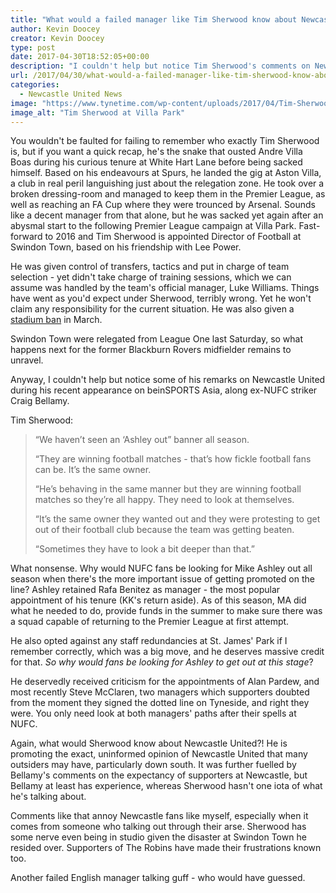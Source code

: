 ```yaml
---
title: "What would a failed manager like Tim Sherwood know about Newcastle United?"
author: Kevin Doocey
creator: Kevin Doocey
type: post
date: 2017-04-30T18:52:05+00:00
description: "I couldn't help but notice Tim Sherwood's comments on Newcastle United and their fans during a recent appearance on beIN Sports Asia and it was laughable."
url: /2017/04/30/what-would-a-failed-manager-like-tim-sherwood-know-about-newcastle-united/
categories:
  - Newcastle United News
image: "https://www.tynetime.com/wp-content/uploads/2017/04/Tim-Sherwood-Aston-Villa.jpg"
image_alt: "Tim Sherwood at Villa Park"
---
```


You wouldn't be faulted for failing to remember who exactly Tim Sherwood is, but if you want a quick recap, he's the snake that ousted Andre Villa Boas during his curious tenure at White Hart Lane before being sacked himself. Based on his endeavours at Spurs, he landed the gig at Aston Villa, a club in real peril languishing just about the relegation zone. He took over a broken dressing-room and managed to keep them in the Premier League, as well as reaching an FA Cup where they were trounced by Arsenal. Sounds like a decent manager from that alone, but he was sacked yet again after an abysmal start to the following Premier League campaign at Villa Park. Fast-forward to 2016 and Tim Sherwood is appointed Director of Football at Swindon Town, based on his friendship with Lee Power.

He was given control of transfers, tactics and put in charge of team selection - yet didn't take charge of training sessions, which we can assume was handled by the team's official manager, Luke Williams. Things have went as you'd expect under Sherwood, terribly wrong. Yet he won't claim any responsibility for the current situation. He was also given a [stadium ban][1] in March.

Swindon Town were relegated from League One last Saturday, so what happens next for the former Blackburn Rovers midfielder remains to unravel.

Anyway, I couldn't help but notice some of his remarks on Newcastle United during his recent appearance on beinSPORTS Asia, along ex-NUFC striker Craig Bellamy.

Tim Sherwood:

> “We haven’t seen an ‘Ashley out” banner all season.
>
> “They are winning football matches - that’s how fickle football fans can be. It’s the same owner.
>
> “He’s behaving in the same manner but they are winning football matches so they’re all happy. They need to look at themselves.
>
> “It’s the same owner they wanted out and they were protesting to get out of their football club because the team was getting beaten.
>
> “Sometimes they have to look a bit deeper than that.”

What nonsense. Why would NUFC fans be looking for Mike Ashley out all season when there's the more important issue of getting promoted on the line? Ashley retained Rafa Benitez as manager - the most popular appointment of his tenure (KK's return aside). As of this season, MA did what he needed to do, provide funds in the summer to make sure there was a squad capable of returning to the Premier League at first attempt.

He also opted against any staff redundancies at St. James' Park if I remember correctly, which was a big move, and he deserves massive credit for that. _So why would fans be looking for Ashley to get out at this stage_?

He deservedly received criticism for the appointments of Alan Pardew, and most recently Steve McClaren, two managers which supporters doubted from the moment they signed the dotted line on Tyneside, and right they were. You only need look at both managers' paths after their spells at NUFC.

Again, what would Sherwood know about Newcastle United?! He is promoting the exact, uninformed opinion of Newcastle United that many outsiders may have, particularly down south. It was further fuelled by Bellamy's comments on the expectancy of supporters at Newcastle, but Bellamy at least has experience, whereas Sherwood hasn't one iota of what he's talking about.

Comments like that annoy Newcastle fans like myself, especially when it comes from someone who talking out through their arse. Sherwood has some nerve even being in studio given the disaster at Swindon Town he resided over. Supporters of The Robins have made their frustrations known too.

Another failed English manager talking guff - who would have guessed.

[1]: https://www.theguardian.com/football/2017/mar/20/tim-sherwood-banned-foul-mouthed-rant-referee
